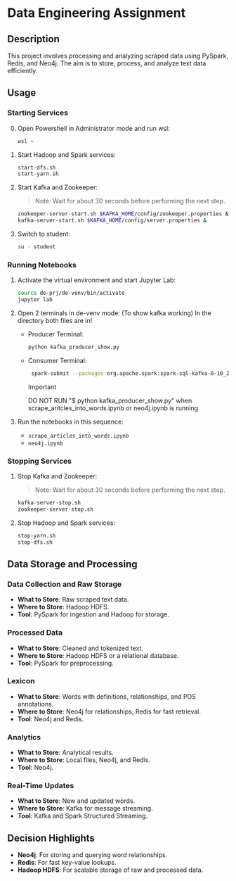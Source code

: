 # Data Engineering Assignment

## Description
This project involves processing and analyzing scraped data using PySpark, Redis, and Neo4j. The aim is to store, process, and analyze text data efficiently.

## Usage

### Starting Services
0. Open Powershell in Administrator mode and run wsl:
    ```bash
    wsl ~
    ```
1. Start Hadoop and Spark services:
   ```bash
   start-dfs.sh
   start-yarn.sh
   ```
2. Start Kafka and Zookeeper:
   > Note: Wait for about 30 seconds before performing the next step.
   ```bash
   zookeeper-server-start.sh $KAFKA_HOME/config/zookeeper.properties &
   kafka-server-start.sh $KAFKA_HOME/config/server.properties &
   ```
    

3. Switch to student:
    ```bash
    su - student
    ```
### Running Notebooks
1. Activate the virtual environment and start Jupyter Lab:
   ```bash
   source de-prj/de-venv/bin/activate
   jupyter lab
   ```
   
2. Open 2 terminals in de-venv mode: (To show kafka working) In the directory both files are in!
    - Producer Terminal:
       ```bash
       python kafka_producer_show.py
        ```
   - Consumer Terminal:
       ```bash
        spark-submit --packages org.apache.spark:spark-sql-kafka-0-10_2.13:3.5.1 kafka_consumer_show.py
        ```
     > [!IMPORTANT]  
        DO NOT RUN 
        "$ python kafka_producer_show.py"
        when scrape_aritcles_into_words.ipynb or neo4j.ipynb is running

3. Run the notebooks in this sequence:
   - `scrape_articles_into_words.ipynb`
   - `neo4j.ipynb`


### Stopping Services

1. Stop Kafka and Zookeeper:
   > Note: Wait for about 30 seconds before performing the next step.
   ```bash
   kafka-server-stop.sh
   zookeeper-server-stop.sh
   ```
3. Stop Hadoop and Spark services:
   ```bash
   stop-yarn.sh
   stop-dfs.sh
   ```


## Data Storage and Processing

### Data Collection and Raw Storage
- **What to Store**: Raw scraped text data.
- **Where to Store**: Hadoop HDFS.
- **Tool**: PySpark for ingestion and Hadoop for storage.

### Processed Data
- **What to Store**: Cleaned and tokenized text.
- **Where to Store**: Hadoop HDFS or a relational database.
- **Tool**: PySpark for preprocessing.

### Lexicon
- **What to Store**: Words with definitions, relationships, and POS annotations.
- **Where to Store**: Neo4j for relationships; Redis for fast retrieval.
- **Tool**: Neo4j and Redis.

### Analytics
- **What to Store**: Analytical results.
- **Where to Store**: Local files, Neo4j, and Redis.
- **Tool**: Neo4j.

### Real-Time Updates
- **What to Store**: New and updated words.
- **Where to Store**: Kafka for message streaming.
- **Tool**: Kafka and Spark Structured Streaming.

## Decision Highlights
- **Neo4j**: For storing and querying word relationships.
- **Redis**: For fast key-value lookups.
- **Hadoop HDFS**: For scalable storage of raw and processed data.
